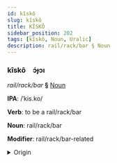 ```yaml
---
id: kîskô
slug: kîskô
title: KÎSKÔ
sidebar_position: 202
tags: [kîskô, Noun, Uralic]
description: rail/rack/bar § Noun
---
```


### kîskô&emsp;<span kind="abugida">ɔ́ɟɔı</span>

*rail/rack/bar* **§** [Noun](../../tags/Noun)

**IPA**: /ˈkis.ko/

**Verb**: to be a rail/rack/bar

**Noun**: rail/rack/bar

**Modifier**: rail/rack/bar-related

<details>
    <summary>Origin</summary>
    Finnish kisko [ˈk̟is̠ko̞]<br/>
    <em>Uralic Language Family</em>
</details>